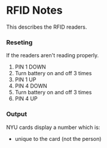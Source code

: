RFID Notes
===

This describes the RFID readers.

### Reseting
If the readers aren't reading properly.

1. PIN 1 DOWN
2. Turn battery on and off 3 times
3. PIN 1 UP
4. PIN 4 DOWN
5. Turn battery on and off 3 times
6. PIN 4 UP

### Output
NYU cards display a number which is:

- unique to the card (not the person)